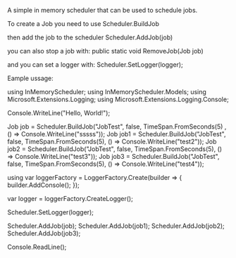 A simple in memory scheduler that can be used to schedule jobs.

To create a Job you need to use Scheduler.BuildJob

then add the job to the scheduler
Scheduler.AddJob(job)

you can also stop a job with:
        public static void RemoveJob(Job job)

and you can set a logger with:
Scheduler.SetLogger(logger);


Eample ussage:

using InMemoryScheduler;
using InMemoryScheduler.Models;
using Microsoft.Extensions.Logging;
using Microsoft.Extensions.Logging.Console;


Console.WriteLine("Hello, World!");

Job job = Scheduler.BuildJob("JobTest", false, TimeSpan.FromSeconds(5) , () => Console.WriteLine("sssss"));
Job job1 = Scheduler.BuildJob("JobTest", false, TimeSpan.FromSeconds(5), () => Console.WriteLine("test2"));
Job job2 = Scheduler.BuildJob("JobTest", false, TimeSpan.FromSeconds(5), () => Console.WriteLine("test3"));
Job job3 = Scheduler.BuildJob("JobTest", false, TimeSpan.FromSeconds(5), () => Console.WriteLine("test4"));


using var loggerFactory = LoggerFactory.Create(builder =>
{
    builder.AddConsole();
});

var logger = loggerFactory.CreateLogger<Program>();

Scheduler.SetLogger(logger);

Scheduler.AddJob(job);
Scheduler.AddJob(job1);
Scheduler.AddJob(job2);
Scheduler.AddJob(job3);

Console.ReadLine();
